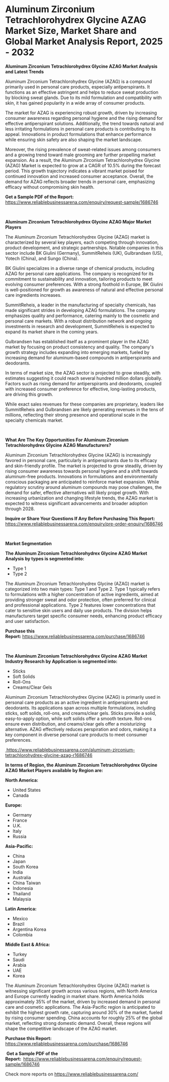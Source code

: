 <p><h1>Aluminum Zirconium Tetrachlorohydrex Glycine AZAG Market Size, Market Share and Global Market Analysis Report, 2025 - 2032</h1></p><p><strong>Aluminum Zirconium Tetrachlorohydrex Glycine AZAG Market Analysis and Latest Trends</strong></p>
<p><p>Aluminum Zirconium Tetrachlorohydrex Glycine (AZAG) is a compound primarily used in personal care products, especially antiperspirants. It functions as an effective astringent and helps to reduce sweat production by blocking sweat glands. Due to its mild formulation and compatibility with skin, it has gained popularity in a wide array of consumer products.</p><p>The market for AZAG is experiencing robust growth, driven by increasing consumer awareness regarding personal hygiene and the rising demand for effective antiperspirant solutions. Additionally, the trend towards natural and less irritating formulations in personal care products is contributing to its appeal. Innovations in product formulations that enhance performance while ensuring skin safety are also shaping the market landscape.</p><p>Moreover, the rising prevalence of sweat-related issues among consumers and a growing trend toward male grooming are further propelling market expansion. As a result, the Aluminum Zirconium Tetrachlorohydrex Glycine (AZAG) Market is expected to grow at a CAGR of 10.5% during the forecast period. This growth trajectory indicates a vibrant market poised for continued innovation and increased consumer acceptance. Overall, the demand for AZAG reflects broader trends in personal care, emphasizing efficacy without compromising skin health.</p></p>
<p><strong>Get a Sample PDF of the Report:&nbsp;</strong> <a href="https://www.reliablebusinessarena.com/enquiry/request-sample/1686746?utm_campaign=1871&utm_medium=2&utm_source=Github&utm_content=ia&utm_term=26032025&utm_id=aluminum-zirconium-tetrachlorohydrex-glycine-azag">https://www.reliablebusinessarena.com/enquiry/request-sample/1686746</a></p>
<p>&nbsp;</p>
<p><strong>Aluminum Zirconium Tetrachlorohydrex Glycine AZAG Major Market Players</strong></p>
<p><p>The Aluminum Zirconium Tetrachlorohydrex Glycine (AZAG) market is characterized by several key players, each competing through innovation, product development, and strategic partnerships. Notable companies in this sector include BK Giulini (Germany), SummitReheis (UK), Gulbrandsen (US), Yotech (China), and Sungo (China).</p><p>BK Giulini specializes in a diverse range of chemical products, including AZAG for personal care applications. The company is recognized for its commitment to sustainability and innovation, tailoring products to meet evolving consumer preferences. With a strong foothold in Europe, BK Giulini is well-positioned for growth as awareness of natural and effective personal care ingredients increases.</p><p>SummitReheis, a leader in the manufacturing of specialty chemicals, has made significant strides in developing AZAG formulations. The company emphasizes quality and performance, catering mainly to the cosmetic and personal care markets. With a robust distribution network and ongoing investments in research and development, SummitReheis is expected to expand its market share in the coming years.</p><p>Gulbrandsen has established itself as a prominent player in the AZAG market by focusing on product consistency and quality. The company's growth strategy includes expanding into emerging markets, fueled by increasing demand for aluminum-based compounds in antiperspirants and deodorants.</p><p>In terms of market size, the AZAG sector is projected to grow steadily, with estimates suggesting it could reach several hundred million dollars globally. Factors such as rising demand for antiperspirants and deodorants, coupled with increased consumer preference for effective, long-lasting products, are driving this growth.</p><p>While exact sales revenues for these companies are proprietary, leaders like SummitReheis and Gulbrandsen are likely generating revenues in the tens of millions, reflecting their strong presence and operational scale in the specialty chemicals market.</p></p>
<p>&nbsp;</p>
<p><strong>What Are The Key Opportunities For Aluminum Zirconium Tetrachlorohydrex Glycine AZAG Manufacturers?</strong></p>
<p><p>Aluminum Zirconium Tetrachlorohydrex Glycine (AZAG) is increasingly favored in personal care, particularly in antiperspirants due to its efficacy and skin-friendly profile. The market is projected to grow steadily, driven by rising consumer awareness towards personal hygiene and a shift towards aluminum-free products. Innovations in formulations and environmentally conscious packaging are anticipated to reinforce market expansion. While regulatory scrutiny around aluminum compounds may pose challenges, the demand for safer, effective alternatives will likely propel growth. With increasing urbanization and changing lifestyle trends, the AZAG market is expected to witness significant advancements and broader adoption through 2028.</p></p>
<p><strong>Inquire or Share Your Questions If Any Before Purchasing This Report:</strong> <a href="https://www.reliablebusinessarena.com/enquiry/pre-order-enquiry/1686746?utm_campaign=1871&utm_medium=2&utm_source=Github&utm_content=ia&utm_term=26032025&utm_id=aluminum-zirconium-tetrachlorohydrex-glycine-azag">https://www.reliablebusinessarena.com/enquiry/pre-order-enquiry/1686746</a></p>
<p>&nbsp;</p>
<p><strong>Market Segmentation</strong></p>
<p><strong>The Aluminum Zirconium Tetrachlorohydrex Glycine AZAG Market Analysis by types is segmented into:</strong></p>
<p><ul><li>Type 1</li><li>Type 2</li></ul></p>
<p><p>The Aluminum Zirconium Tetrachlorohydrex Glycine (AZAG) market is categorized into two main types: Type 1 and Type 2. Type 1 typically refers to formulations with a higher concentration of active ingredients, aimed at providing stronger sweat and odor protection, often preferred for clinical and professional applications. Type 2 features lower concentrations that cater to sensitive skin users and daily use products. The division helps manufacturers target specific consumer needs, enhancing product efficacy and user satisfaction.</p></p>
<p><strong>Purchase this Report:&nbsp;</strong><a href="https://www.reliablebusinessarena.com/purchase/1686746?utm_campaign=1871&utm_medium=2&utm_source=Github&utm_content=ia&utm_term=26032025&utm_id=aluminum-zirconium-tetrachlorohydrex-glycine-azag">https://www.reliablebusinessarena.com/purchase/1686746</a></p>
<p>&nbsp;</p>
<p><strong>The Aluminum Zirconium Tetrachlorohydrex Glycine AZAG Market Industry Research by Application is segmented into:</strong></p>
<p><ul><li>Sticks</li><li>Soft Solids</li><li>Roll-Ons</li><li>Creams/Clear Gels</li></ul></p>
<p><p>Aluminum Zirconium Tetrachlorohydrex Glycine (AZAG) is primarily used in personal care products as an active ingredient in antiperspirants and deodorants. Its applications span across multiple formulations, including sticks, soft solids, roll-ons, and creams/clear gels. Sticks provide a solid, easy-to-apply option, while soft solids offer a smooth texture. Roll-ons ensure even distribution, and creams/clear gels offer a moisturizing alternative. AZAG effectively reduces perspiration and odors, making it a key component in diverse personal care products to meet consumer preferences.</p></p>
<p><a href="https://www.reliablebusinessarena.com/aluminum-zirconium-tetrachlorohydrex-glycine-azag-r1686746?utm_campaign=1871&utm_medium=2&utm_source=Github&utm_content=ia&utm_term=26032025&utm_id=aluminum-zirconium-tetrachlorohydrex-glycine-azag">&nbsp;https://www.reliablebusinessarena.com/aluminum-zirconium-tetrachlorohydrex-glycine-azag-r1686746</a></p>
<p><strong>In terms of Region, the Aluminum Zirconium Tetrachlorohydrex Glycine AZAG Market Players available by Region are:</strong></p>
<p>
    <p> <strong> North America: </strong>
        <ul>
            <li>United States</li>
            <li>Canada</li>
        </ul>
        </p> 
    <p> <strong> Europe: </strong>
        <ul>
            <li>Germany</li>
            <li>France</li>
            <li>U.K.</li>
            <li>Italy</li>
            <li>Russia</li>
        </ul>
        </p> 
    <p> <strong> Asia-Pacific: </strong>
        <ul>
            <li>China</li>
            <li>Japan</li>
            <li>South Korea</li>
            <li>India</li>
            <li>Australia</li>
            <li>China Taiwan</li>
            <li>Indonesia</li>
            <li>Thailand</li>
            <li>Malaysia</li>
        </ul>
        </p> 
    <p> <strong> Latin America: </strong>
        <ul>
            <li>Mexico</li>
            <li>Brazil</li>
            <li>Argentina Korea</li>
            <li>Colombia</li>
        </ul>
        </p> 
    <p> <strong> Middle East & Africa: </strong>
        <ul>
            <li>Turkey</li>
            <li>Saudi</li>
            <li>Arabia</li>
            <li>UAE</li>
            <li>Korea</li>
        </ul>
    </p>
    </p>
<p><p>The Aluminum Zirconium Tetrachlorohydrex Glycine (AZAG) market is witnessing significant growth across various regions, with North America and Europe currently leading in market share. North America holds approximately 35% of the market, driven by increased demand in personal care and cosmetic applications. The Asia-Pacific region is anticipated to exhibit the highest growth rate, capturing around 30% of the market, fueled by rising consumer spending. China accounts for roughly 25% of the global market, reflecting strong domestic demand. Overall, these regions will shape the competitive landscape of the AZAG market.</p></p>
<p><strong>Purchase this Report: </strong><a href="https://www.reliablebusinessarena.com/purchase/1686746?utm_campaign=1871&utm_medium=2&utm_source=Github&utm_content=ia&utm_term=26032025&utm_id=aluminum-zirconium-tetrachlorohydrex-glycine-azag">https://www.reliablebusinessarena.com/purchase/1686746</a></p>
<p>&nbsp;<strong>Get a Sample PDF of the Report:&nbsp;&nbsp;</strong><a href="https://www.reliablebusinessarena.com/enquiry/request-sample/1686746?utm_campaign=1871&utm_medium=2&utm_source=Github&utm_content=ia&utm_term=26032025&utm_id=aluminum-zirconium-tetrachlorohydrex-glycine-azag">https://www.reliablebusinessarena.com/enquiry/request-sample/1686746</a></p>
<p><strong></strong></p>
<p>Check more reports on <a href="https://www.reliablebusinessarena.com/?utm_campaign=1871&utm_medium=2&utm_source=Github&utm_content=ia&utm_term=26032025&utm_id=aluminum-zirconium-tetrachlorohydrex-glycine-azag">https://www.reliablebusinessarena.com/</a></p>